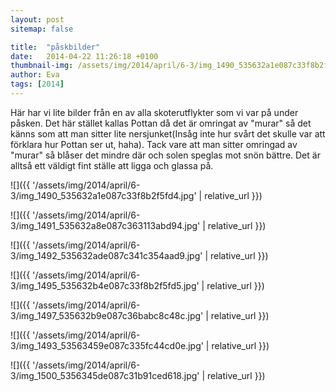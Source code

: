 ```yaml
---
layout: post
sitemap: false

title:  "påskbilder"
date:   2014-04-22 11:26:18 +0100
thumbnail-img: /assets/img/2014/april/6-3/img_1490_535632a1e087c33f8b2f5fd4.jpg
author: Eva
tags: [2014]
---
```


Här har vi lite bilder från en av alla skoterutflykter som vi var på under påsken. Det här stället kallas Pottan då det är omringat av "murar" så det känns som att man sitter lite nersjunket(Insåg inte hur svårt det skulle var att förklara hur Pottan ser ut, haha). Tack vare att man sitter omringad av "murar" så blåser det mindre där och solen speglas mot snön bättre. Det är alltså ett väldigt fint ställe att ligga och glassa på.

![]({{ '/assets/img/2014/april/6-3/img_1490_535632a1e087c33f8b2f5fd4.jpg'  | relative_url }})

![]({{ '/assets/img/2014/april/6-3/img_1491_535632a8e087c363113abd94.jpg'  | relative_url }})

![]({{ '/assets/img/2014/april/6-3/img_1492_535632ade087c341c354aad9.jpg'  | relative_url }})

![]({{ '/assets/img/2014/april/6-3/img_1495_535632b4e087c33f8b2f5fd5.jpg'  | relative_url }})

![]({{ '/assets/img/2014/april/6-3/img_1497_535632b9e087c36babc8c48c.jpg'  | relative_url }})

![]({{ '/assets/img/2014/april/6-3/img_1493_53563459e087c335fc44cd0e.jpg'  | relative_url }})

![]({{ '/assets/img/2014/april/6-3/img_1500_5356345de087c31b91ced618.jpg'  | relative_url }})

